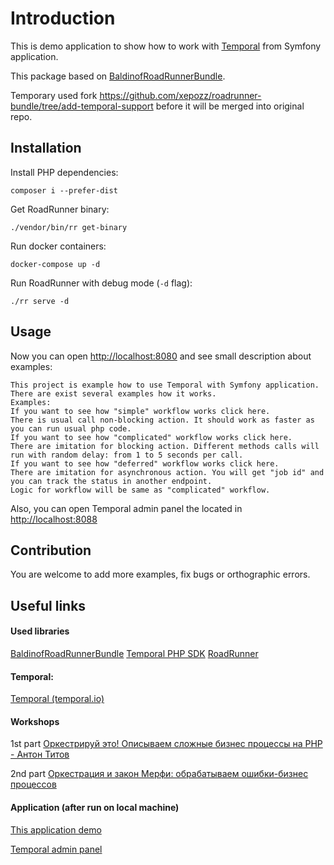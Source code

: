 # Introduction

This is demo application to show how to work with [Temporal](https://github.com/temporalio/sdk-php) from Symfony application.

This package based on [BaldinofRoadRunnerBundle](https://github.com/Baldinof/roadrunner-bundle).

Temporary used fork https://github.com/xepozz/roadrunner-bundle/tree/add-temporal-support before it will be merged into original repo.

## Installation
Install PHP dependencies:

`composer i --prefer-dist`

Get RoadRunner binary:

`./vendor/bin/rr get-binary`

Run docker containers:

`docker-compose up -d`

Run RoadRunner with debug mode (`-d` flag):

`./rr serve -d`

## Usage

Now you can open [http://localhost:8080](http://localhost:8080/)
and see small description about examples:

```
This project is example how to use Temporal with Symfony application.
There are exist several examples how it works.
Examples:
If you want to see how "simple" workflow works click here.
There is usual call non-blocking action. It should work as faster as you can run usual php code.
If you want to see how "complicated" workflow works click here.
There are imitation for blocking action. Different methods calls will run with random delay: from 1 to 5 seconds per call.
If you want to see how "deferred" workflow works click here.
There are imitation for asynchronous action. You will get "job id" and you can track the status in another endpoint.
Logic for workflow will be same as "complicated" workflow.
```

Also, you can open Temporal admin panel the located in [http://localhost:8088](http://localhost:8088/)

## Contribution

You are welcome to add more examples, fix bugs or orthographic errors.

## Useful links

#### Used libraries
[BaldinofRoadRunnerBundle](https://github.com/Baldinof/roadrunner-bundle)
[Temporal PHP SDK](https://github.com/temporalio/sdk-php)
[RoadRunner](https://github.com/spiral/roadrunner)

#### Temporal:
[Temporal (temporal.io)](https://temporal.io/)

#### Workshops
1st part [Оркестрируй это! Описываем сложные бизнес процессы на PHP - Антон Титов](https://www.youtube.com/watch?v=0NCMEaFMj_M)

2nd part [Оркестрация и закон Мерфи: обрабатываем ошибки-бизнес процессов](https://www.youtube.com/watch?v=upL8o-OXYEc)

#### Application (after run on local machine)
[This application demo](http://localhost:8080/)

[Temporal admin panel](http://localhost:8088/)

